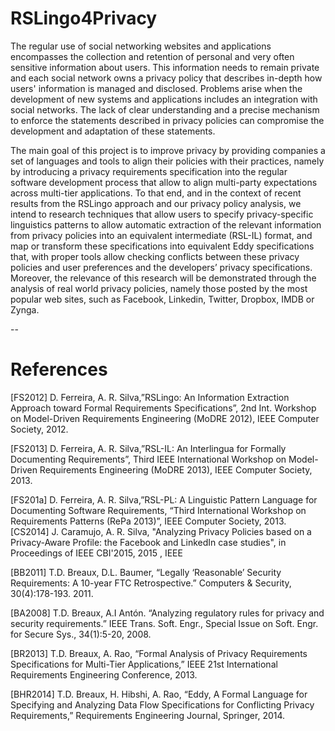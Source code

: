 # RSLingo4Privacy

The regular use of social networking websites and applications encompasses the collection and retention of personal and very often sensitive information about users. This information needs to remain private and each social network owns a privacy policy that describes in-depth how users' information is managed and disclosed. Problems arise when the development of new systems and applications includes an integration with social networks. The lack of clear understanding and a precise mechanism to enforce the statements described in privacy policies can compromise the development and adaptation of these statements. 

The main goal of this project is to improve privacy by providing companies a set of languages and tools to align their policies with their practices, namely by introducing a privacy requirements specification into the regular software development process that allow to align multi-party expectations across multi-tier applications. To that end, and in the context of recent results from the RSLingo approach and our privacy policy analysis, we intend to research techniques that allow users to specify privacy-specific linguistics patterns to allow automatic extraction of the relevant information from privacy policies into an equivalent intermediate (RSL-IL) format, and map or transform these specifications into equivalent Eddy specifications that, with proper tools allow checking conflicts between these privacy policies and user preferences and the developers’ privacy specifications. Moreover, the relevance of this research will be demonstrated through the analysis of real world privacy policies, namely those posted by the most popular web sites, such as Facebook, Linkedin, Twitter, Dropbox, IMDB or Zynga.

--
# References

[FS2012]	D. Ferreira, A. R. Silva,”RSLingo: An Information Extraction Approach toward Formal Requirements Specifications”, 2nd Int. Workshop on Model-Driven Requirements Engineering (MoDRE 2012), IEEE Computer Society, 2012.

[FS2013]	D. Ferreira, A. R. Silva,”RSL-IL: An Interlingua for Formally Documenting Requirements”, Third IEEE International Workshop on Model-Driven Requirements Engineering (MoDRE 2013), IEEE Computer Society, 2013.

[FS201a] D. Ferreira, A. R. Silva,”RSL-PL: A Linguistic Pattern Language for Documenting Software Requirements, “Third International Workshop on Requirements Patterns (RePa 2013)”, IEEE Computer Society, 2013.
[CS2014] J. Caramujo, A. R. Silva, "Analyzing Privacy Policies based on a Privacy-Aware Profile: the Facebook and LinkedIn case studies", in Proceedings of IEEE CBI'2015, 2015 , IEEE 

[BB2011] T.D. Breaux, D.L. Baumer, “Legally ‘Reasonable’ Security Requirements: A 10-year FTC Retrospective.” Computers & Security, 30(4):178-193. 2011.

[BA2008] T.D. Breaux, A.I Antón. “Analyzing regulatory rules for privacy and security requirements.” IEEE Trans. Soft. Engr., Special Issue on Soft. Engr. for Secure Sys., 34(1):5-20, 2008.

[BR2013] T.D. Breaux, A. Rao, “Formal Analysis of Privacy Requirements Specifications for Multi-Tier Applications,” IEEE 21st International Requirements Engineering Conference, 2013.

[BHR2014] T.D. Breaux, H. Hibshi, A. Rao, “Eddy, A Formal Language for Specifying and Analyzing Data Flow Specifications for Conflicting Privacy Requirements,” Requirements Engineering Journal, Springer, 2014.
